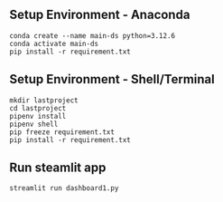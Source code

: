 ## Setup Environment - Anaconda
```
conda create --name main-ds python=3.12.6
conda activate main-ds
pip install -r requirement.txt
```

## Setup Environment - Shell/Terminal
```
mkdir lastproject
cd lastproject
pipenv install
pipenv shell
pip freeze requirement.txt
pip install -r requirement.txt
```

## Run steamlit app
```
streamlit run dashboard1.py
```
